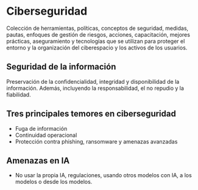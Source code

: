 # Ciberseguridad
Colección de herramientas, políticas, conceptos de seguridad, medidas, pautas, enfoques de gestión de riesgos, acciones, capacitación, mejores prácticas, aseguramiento y tecnologías que se utilizan para proteger el entorno y la organización del ciberespacio y los activos de los usuarios.

## Seguridad de la información
Preservación de la confidencialidad, integridad y disponibilidad de la información. Además, incluyendo la responsabilidad, el no repudio y la fiabilidad.

## Tres principales temores en ciberseguridad
- Fuga de información
- Continuidad operacional
- Protección contra phishing, ransomware y amenazas avanzadas

## Amenazas en IA
- No usar la propia IA, regulaciones, usando otros modelos con IA, a los modelos o desde los modelos.